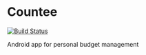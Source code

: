 # Сountee
[![Build Status](https://travis-ci.org/iav0207/countee.png)](https://travis-ci.org/iav0207/countee)

Android app for personal budget management
